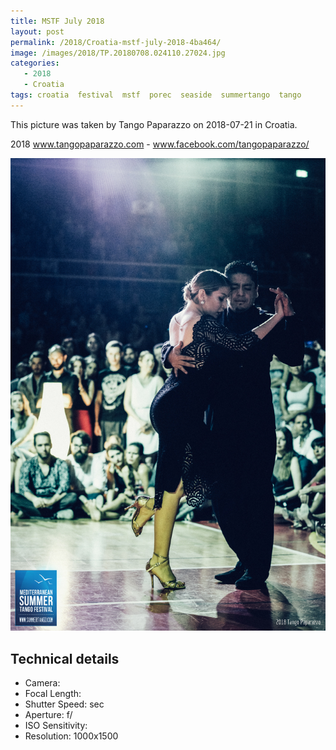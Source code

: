 ```yaml
---
title: MSTF July 2018
layout: post
permalink: /2018/Croatia-mstf-july-2018-4ba464/
image: /images/2018/TP.20180708.024110.27024.jpg
categories:
   - 2018
   - Croatia
tags: croatia  festival  mstf  porec  seaside  summertango  tango
---
```

   
This picture was taken by Tango Paparazzo on 2018-07-21 in Croatia.

2018 www.tangopaparazzo.com - www.facebook.com/tangopaparazzo/

![MSTF July 2018](/images/2018/TP.20180708.024110.27024.jpg)

## Technical details
* <i class="fa-solid fa-camera"></i> Camera: 
* <i class="fa-solid fa-square-caret-left"></i> Focal Length: 
* <i class="fa-solid fa-stopwatch"></i> Shutter Speed:  sec
* <i class="fa-solid fa-circle-dot"></i> Aperture: f/
* <i class="fa-solid fa-lightbulb"></i> ISO Sensitivity: 
* <i class="fa-solid fa-square-full"></i> Resolution: 1000x1500
